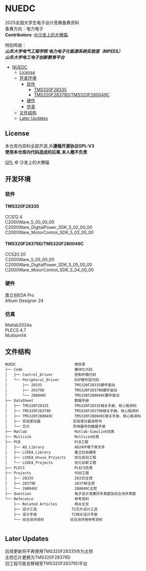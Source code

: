 # NUEDC  
2025全国大学生电子设计竞赛备赛资料  
备赛方向：电力电子  
**Contributors**: [@沙发上的大懒猫](https://github.com/vilesmeier).    

特别鸣谢：  
***山东大学电气工程学院 电力电子化能源系统实验室（MPEES）***  
***山东大学电工电子创新教育平台***  

- [NUEDC](#nuedc)
  - [License](#license)
  - [开发环境](#开发环境)
    - [软件](#软件)
      - [TMS320F28335](#tms320f28335)
      - [TMS320F28379D/TMS320F280049C](#tms320f28379dtms320f280049c)
    - [硬件](#硬件)
    - [仿真](#仿真)
  - [文件结构](#文件结构)
  - [Later Updates](#later-updates)


## License
本仓库内资料全部开源,并**遵循开源协议GPL-V3**  
**使用本仓库内代码造成的后果,本人概不负责** 

[GPL](LICENSE.md) © 沙发上的大懒猫

## 开发环境
### 软件
#### TMS320F28335
CCS12.4  
C2000Ware_5_00_00_00  
C2000Ware_DigitalPower_SDK_5_02_00_00  
C2000Ware_MotorControl_SDK_5_02_00_00  

#### TMS320F28379D/TMS320F280049C
CCS20.20  
C2000Ware_5_05_00_00  
C2000Ware_DigitalPower_SDK_5_05_00_00  
C2000Ware_MotorControl_SDK_5_04_00_00 

### 硬件  
嘉立创EDA Pro  
Altium Designer 24

### 仿真  
Matlab2024a  
PLECS 4.7  
Multisim14  

## 文件结构
``` 
NUEDC                           根目录
├── Code                        模块化代码
│   ├── Control_Driver          控制环路代码
│   └── Peripheral_Driver       DSP硬件层代码
│       ├── 28335               TMS320F28335硬件驱动
│       ├── 28379D              TMS320F28379D硬件驱动
│       └── 280049C             TMS320F280049C硬件驱动
├── DataSheet                   数据手册
│   ├── TMS320F28335            TMS320F28335相关手册、核心板资料
│   ├── TMS320F28379D           TMS320F28379D相关手册、核心板资料
│   ├── TMS320F280049C          TMS320F280049C相关手册、核心板资料
│   ├── 实验室仪器               实验室仪器说明书
│   └── 芯片                    所用器件的数据手册
├── Matlab                      Matlab-Simulink仿真
├── Multisim                    Multisim仿真
├── PCB                         PCB工程
│   ├── AD_Library              AD24环境下库文件
│   ├── LCDEA_Library           嘉立创自建库
│   ├── LCDEA_Unuse_Projects    优化前旧工程
│   └── LCDEA_Projects          优化后新工程
├── PLECS                       PLECS仿真
├── Projects                    代码工程
│   ├── 28335                   28335主控
│   ├── 28379D                  28379D主控
│   └── 280049C                 280049C主控
├── Question                    电子设计竞赛历年真题及综合测评真题
└── Reference                   参考资料
    ├── Related Articles        相关论文
    ├── 设计工具                TI芯片设计工具
    ├── 设计手册                TI相关设计手册
    └── 综合测评资料            综合测评用参考资料
    
```
## Later Updates
后续更新将不再使用TMS320F28335作为主控  
主控芯片更换为TMS320F28379D  
旧工程可能会移植至TMS320F28379D平台  

